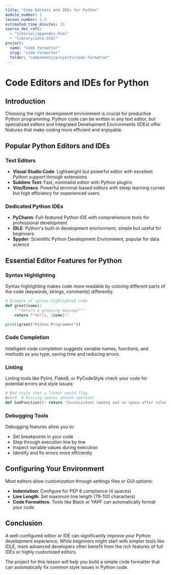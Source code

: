 ```yaml
---
title: "Code Editors and IDEs for Python"
module_number: 1
lesson_number: 1.4
estimated_time_minutes: 15
source_doc_refs:
  - "tutorial/appendix.html"
  - "library/idle.html"
project:
  name: "Code Formatter"
  slug: "code-formatter"
  folder: "components/projects/code-formatter"
---
```


# Code Editors and IDEs for Python

## Introduction

Choosing the right development environment is crucial for productive Python programming. Python code can be written in any text editor, but specialized editors and Integrated Development Environments (IDEs) offer features that make coding more efficient and enjoyable.

## Popular Python Editors and IDEs

### Text Editors
- **Visual Studio Code**: Lightweight but powerful editor with excellent Python support through extensions
- **Sublime Text**: Fast, minimalist editor with Python plugins
- **Vim/Emacs**: Powerful terminal-based editors with steep learning curves but high efficiency for experienced users

### Dedicated Python IDEs
- **PyCharm**: Full-featured Python IDE with comprehensive tools for professional development
- **IDLE**: Python's built-in development environment, simple but useful for beginners
- **Spyder**: Scientific Python Development Environment, popular for data science

## Essential Editor Features for Python

### Syntax Highlighting
Syntax highlighting makes code more readable by coloring different parts of the code (keywords, strings, comments) differently.

```python
# Example of syntax-highlighted code
def greet(name):
    """Return a greeting message"""
    return f"Hello, {name}!"

print(greet("Python Programmer"))
```

### Code Completion
Intelligent code completion suggests variable names, functions, and methods as you type, saving time and reducing errors.

### Linting
Linting tools like Pylint, Flake8, or PyCodeStyle check your code for potential errors and style issues:

```python
# Bad style that a linter would flag
x=5+3  # Missing spaces around operator
def badFunction(): return "Inconsistent naming and no space after colon"
```

### Debugging Tools
Debugging features allow you to:
- Set breakpoints in your code
- Step through execution line by line
- Inspect variable values during execution
- Identify and fix errors more efficiently

## Configuring Your Environment

Most editors allow customization through settings files or GUI options:

- **Indentation**: Configure for PEP 8 compliance (4 spaces)
- **Line Length**: Set maximum line length (79-100 characters)
- **Code Formatters**: Tools like Black or YAPF can automatically format your code

## Conclusion

A well-configured editor or IDE can significantly improve your Python development experience. While beginners might start with simpler tools like IDLE, more advanced developers often benefit from the rich features of full IDEs or highly customized editors.

The project for this lesson will help you build a simple code formatter that can automatically fix common style issues in Python code.